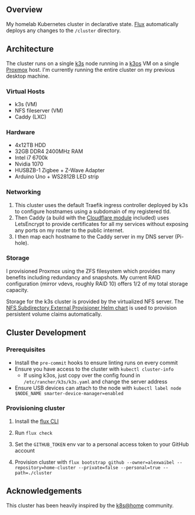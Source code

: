 ## Overview
My homelab Kubernetes cluster in declarative state. [Flux](https://github.com/fluxcd/flux2) automatically deploys any changes to the `/cluster` directory.

## Architecture
The cluster runs on a single [k3s](https://github.com/k3s-io/k3s) node running in a [k3os](https://github.com/rancher/k3os) VM on a single [Proxmox](https://pve.proxmox.com/) host. I'm currently running the entire cluster on my previous desktop machine.

### Virtual Hosts
- k3s (VM)
- NFS fileserver (VM)
- Caddy (LXC)

### Hardware
- 4x12TB HDD
- 32GB DDR4 2400MHz RAM
- Intel i7 6700k
- Nvidia 1070
- HUSBZB-1 Zigbee + Z-Wave Adapter
- Arduino Uno + WS2812B LED strip

### Networking
1. This cluster uses the default Traefik ingress controller deployed by k3s to configure hostnames using a subdomain of my registered tld.
1. Then Caddy (a build with the [Cloudflare module](https://github.com/caddy-dns/cloudflare) included) uses LetsEncrypt to provide certificates for all my services without exposing any ports on my router to the public internet.
1. I then map each hostname to the Caddy server in my DNS server (Pi-hole).

### Storage
I provisioned Proxmox using the ZFS filesystem which provides many benefits including redundancy and snapshots. My current RAID configuration (mirror vdevs, roughly RAID 10) offers 1/2 of my total storage capacity.

Storage for the k3s cluster is provided by the virtualized NFS server. The [NFS Subdirectory External Provisioner Helm chart](https://kubernetes-sigs.github.io/nfs-subdir-external-provisioner/) is used to provision persistent volume claims automatically.

## Cluster Development

### Prerequisites

- Install the `pre-commit` hooks to ensure linting runs on every commit
- Ensure you have access to the cluster with `kubectl cluster-info`
    - If using k3os, just copy over the config found in `/etc/rancher/k3s/k3s.yaml` and change the server address
- Ensure USB devices can attach to the node with `kubectl label node $NODE_NAME smarter-device-manager=enabled`

### Provisioning cluster

1. Install the [flux CLI](https://github.com/fluxcd/flux2/)

1. Run `flux check`

1. Set the `GITHUB_TOKEN` env var to a personal access token to your GitHub account

1. Provision cluster with `flux bootstrap github --owner=alexwaibel --repository=home-cluster --private=false --personal=true --path=./cluster`

## Acknowledgements
This cluster has been heavily inspired by the [k8s@home](https://github.com/k8s-at-home) community.
